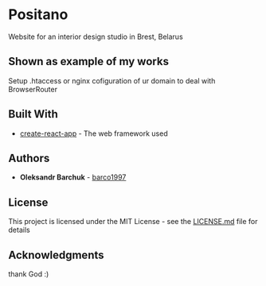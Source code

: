 # Positano

Website for an interior design studio in Brest, Belarus

## Shown as example of my works

Setup .htaccess or nginx cofiguration of ur domain to deal with BrowserRouter


## Built With

* [create-react-app](https://github.com/facebook/create-react-app/) - The web framework used


## Authors

* **Oleksandr Barchuk** - [barco1997](https://github.com/barco1997)


## License

This project is licensed under the MIT License - see the [LICENSE.md](LICENSE.md) file for details

## Acknowledgments

thank God :)
